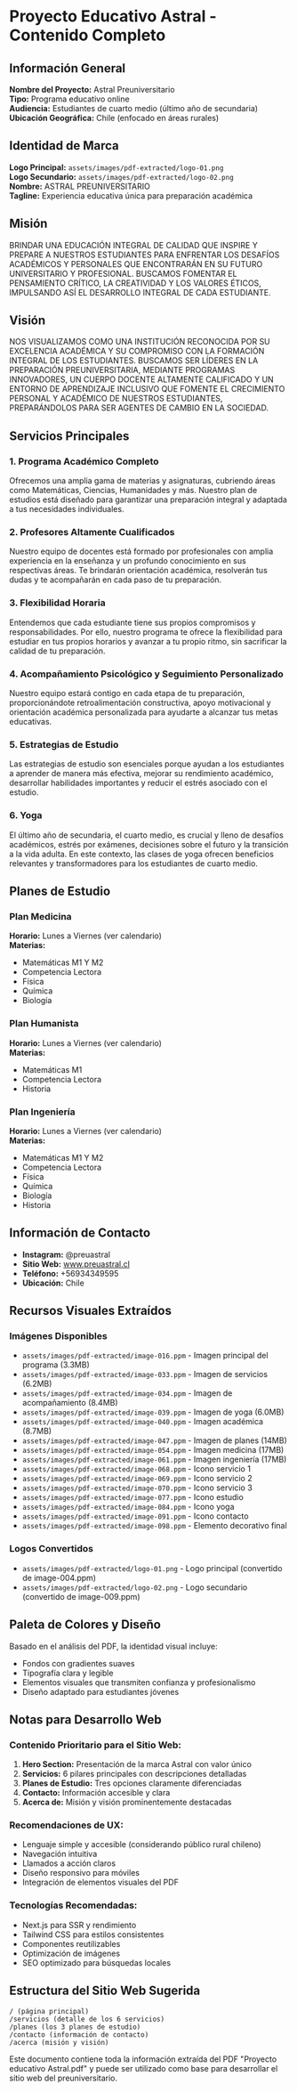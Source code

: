 # Proyecto Educativo Astral - Contenido Completo

## Información General

**Nombre del Proyecto:** Astral Preuniversitario  
**Tipo:** Programa educativo online  
**Audiencia:** Estudiantes de cuarto medio (último año de secundaria)  
**Ubicación Geográfica:** Chile (enfocado en áreas rurales)

## Identidad de Marca

**Logo Principal:** `assets/images/pdf-extracted/logo-01.png`  
**Logo Secundario:** `assets/images/pdf-extracted/logo-02.png`  
**Nombre:** ASTRAL PREUNIVERSITARIO  
**Tagline:** Experiencia educativa única para preparación académica

## Misión

BRINDAR UNA EDUCACIÓN INTEGRAL DE CALIDAD QUE INSPIRE Y PREPARE A NUESTROS ESTUDIANTES PARA ENFRENTAR LOS DESAFÍOS ACADÉMICOS Y PERSONALES QUE ENCONTRARÁN EN SU FUTURO UNIVERSITARIO Y PROFESIONAL. BUSCAMOS FOMENTAR EL PENSAMIENTO CRÍTICO, LA CREATIVIDAD Y LOS VALORES ÉTICOS, IMPULSANDO ASÍ EL DESARROLLO INTEGRAL DE CADA ESTUDIANTE.

## Visión

NOS VISUALIZAMOS COMO UNA INSTITUCIÓN RECONOCIDA POR SU EXCELENCIA ACADÉMICA Y SU COMPROMISO CON LA FORMACIÓN INTEGRAL DE LOS ESTUDIANTES. BUSCAMOS SER LÍDERES EN LA PREPARACIÓN PREUNIVERSITARIA, MEDIANTE PROGRAMAS INNOVADORES, UN CUERPO DOCENTE ALTAMENTE CALIFICADO Y UN ENTORNO DE APRENDIZAJE INCLUSIVO QUE FOMENTE EL CRECIMIENTO PERSONAL Y ACADÉMICO DE NUESTROS ESTUDIANTES, PREPARÁNDOLOS PARA SER AGENTES DE CAMBIO EN LA SOCIEDAD.

## Servicios Principales

### 1. Programa Académico Completo
Ofrecemos una amplia gama de materias y asignaturas, cubriendo áreas como Matemáticas, Ciencias, Humanidades y más. Nuestro plan de estudios está diseñado para garantizar una preparación integral y adaptada a tus necesidades individuales.

### 2. Profesores Altamente Cualificados
Nuestro equipo de docentes está formado por profesionales con amplia experiencia en la enseñanza y un profundo conocimiento en sus respectivas áreas. Te brindarán orientación académica, resolverán tus dudas y te acompañarán en cada paso de tu preparación.

### 3. Flexibilidad Horaria
Entendemos que cada estudiante tiene sus propios compromisos y responsabilidades. Por ello, nuestro programa te ofrece la flexibilidad para estudiar en tus propios horarios y avanzar a tu propio ritmo, sin sacrificar la calidad de tu preparación.

### 4. Acompañamiento Psicológico y Seguimiento Personalizado
Nuestro equipo estará contigo en cada etapa de tu preparación, proporcionándote retroalimentación constructiva, apoyo motivacional y orientación académica personalizada para ayudarte a alcanzar tus metas educativas.

### 5. Estrategias de Estudio
Las estrategias de estudio son esenciales porque ayudan a los estudiantes a aprender de manera más efectiva, mejorar su rendimiento académico, desarrollar habilidades importantes y reducir el estrés asociado con el estudio.

### 6. Yoga
El último año de secundaria, el cuarto medio, es crucial y lleno de desafíos académicos, estrés por exámenes, decisiones sobre el futuro y la transición a la vida adulta. En este contexto, las clases de yoga ofrecen beneficios relevantes y transformadores para los estudiantes de cuarto medio.

## Planes de Estudio

### Plan Medicina
**Horario:** Lunes a Viernes (ver calendario)  
**Materias:**
- Matemáticas M1 Y M2
- Competencia Lectora
- Física
- Química
- Biología

### Plan Humanista
**Horario:** Lunes a Viernes (ver calendario)  
**Materias:**
- Matemáticas M1
- Competencia Lectora
- Historia

### Plan Ingeniería
**Horario:** Lunes a Viernes (ver calendario)  
**Materias:**
- Matemáticas M1 Y M2
- Competencia Lectora
- Física
- Química
- Biología
- Historia

## Información de Contacto

- **Instagram:** @preuastral
- **Sitio Web:** www.preuastral.cl
- **Teléfono:** +56934349595
- **Ubicación:** Chile

## Recursos Visuales Extraídos

### Imágenes Disponibles
- `assets/images/pdf-extracted/image-016.ppm` - Imagen principal del programa (3.3MB)
- `assets/images/pdf-extracted/image-033.ppm` - Imagen de servicios (6.2MB)
- `assets/images/pdf-extracted/image-034.ppm` - Imagen de acompañamiento (8.4MB)
- `assets/images/pdf-extracted/image-039.ppm` - Imagen de yoga (6.0MB)
- `assets/images/pdf-extracted/image-040.ppm` - Imagen académica (8.7MB)
- `assets/images/pdf-extracted/image-047.ppm` - Imagen de planes (14MB)
- `assets/images/pdf-extracted/image-054.ppm` - Imagen medicina (17MB)
- `assets/images/pdf-extracted/image-061.ppm` - Imagen ingeniería (17MB)
- `assets/images/pdf-extracted/image-068.ppm` - Icono servicio 1
- `assets/images/pdf-extracted/image-069.ppm` - Icono servicio 2
- `assets/images/pdf-extracted/image-070.ppm` - Icono servicio 3
- `assets/images/pdf-extracted/image-077.ppm` - Icono estudio
- `assets/images/pdf-extracted/image-084.ppm` - Icono yoga
- `assets/images/pdf-extracted/image-091.ppm` - Icono contacto
- `assets/images/pdf-extracted/image-098.ppm` - Elemento decorativo final

### Logos Convertidos
- `assets/images/pdf-extracted/logo-01.png` - Logo principal (convertido de image-004.ppm)
- `assets/images/pdf-extracted/logo-02.png` - Logo secundario (convertido de image-009.ppm)

## Paleta de Colores y Diseño

Basado en el análisis del PDF, la identidad visual incluye:
- Fondos con gradientes suaves
- Tipografía clara y legible
- Elementos visuales que transmiten confianza y profesionalismo
- Diseño adaptado para estudiantes jóvenes

## Notas para Desarrollo Web

### Contenido Prioritario para el Sitio Web:
1. **Hero Section:** Presentación de la marca Astral con valor único
2. **Servicios:** 6 pilares principales con descripciones detalladas
3. **Planes de Estudio:** Tres opciones claramente diferenciadas
4. **Contacto:** Información accesible y clara
5. **Acerca de:** Misión y visión prominentemente destacadas

### Recomendaciones de UX:
- Lenguaje simple y accesible (considerando público rural chileno)
- Navegación intuitiva
- Llamados a acción claros
- Diseño responsivo para móviles
- Integración de elementos visuales del PDF

### Tecnologías Recomendadas:
- Next.js para SSR y rendimiento
- Tailwind CSS para estilos consistentes
- Componentes reutilizables
- Optimización de imágenes
- SEO optimizado para búsquedas locales

## Estructura del Sitio Web Sugerida

```
/ (página principal)
/servicios (detalle de los 6 servicios)
/planes (los 3 planes de estudio)
/contacto (información de contacto)
/acerca (misión y visión)
```

Este documento contiene toda la información extraída del PDF "Proyecto educativo Astral.pdf" y puede ser utilizado como base para desarrollar el sitio web del preuniversitario.